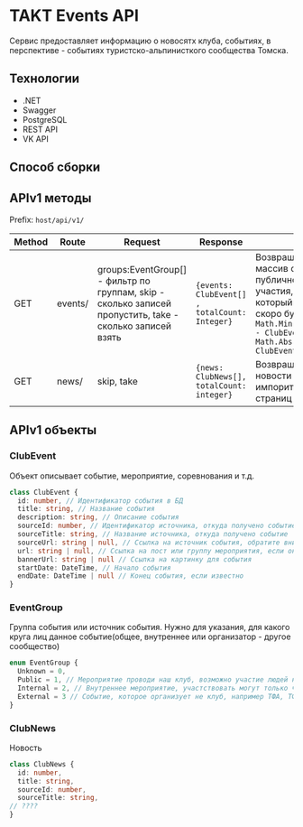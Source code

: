 # TAKT Events API

Сервис предоставляет информацию о новосятх клуба, событиях, в перспективе - событиях туристско-альпинисткого сообщества Томска. 

## Технологии

* .NET
* Swagger
* PostgreSQL
* REST API
* VK API

## Способ сборки

## APIv1 методы
Prefix: `host/api/v1/`

| Method | Route | Request | Response | Notes |
|--------|-------|---------|----------|-------|
| GET  | events/ | groups:EventGroup[] - фильтр по группам, skip - сколько записей пропустить, take - сколько записей взять | `{events: ClubEvent[] , totalCount: Integer}` | Возвращает отсортированный массив событий открытых для публичного посещения/участия, сначала идут события который были недавно или скоро будут `Math.Min(Math.Abs(DateTime.Now - ClubEvent.startDate), Math.Abs(DateTime.Now - ClubEvent.endDate)` |
|GET | news/ | skip, take | `{news: ClubNews[], totalCount: integer}` | Возвращает актуальные новости клуба, импоритированные со страниц в VK |

## APIv1 объекты

### ClubEvent

Объект описывает событие, мероприятие, соревнования и т.д.
```ts
class ClubEvent {
  id: number, // Идентификатор события в БД
  title: string, // Название события
  description: string, // Описание события
  sourceId: number, // Идентификатор источника, откуда получено событие
  sourceTitle: string, // Название источника, откуда получено событие
  sourceUrl: string | null, // Ссылка на источник события, обратите внимание, это не ссылка на пост или группу события, а ссылка на организаторов
  url: string | null, // Ссылка на пост или группу мероприятия, если она есть
  bannerUrl: string | null // Ссылка на картинку для события
  startDate: DateTime, // Начало события
  endDate: DateTime | null // Конец события, если известно
}
```

### EventGroup

Группа события или источник события. Нужно для указания, для какого круга лиц данное событие(общее, внутреннее или организатор - другое сообщество)

```ts
enum EventGroup {
  Unknown = 0,
  Public = 1, // Мероприятие проводи наш клуб, возможно участие людей не из клуба
  Internal = 2, // Внутреннее мероприятие, участствовать могут только члены клуба, или другие люди по согласованию
  External = 3 // Событие, которое организует не клуб, например ТФА, ТФСТ, ФАиС ТО и т.д.
}
```

### ClubNews

Новость

```ts
class ClubNews {
  id: number,
  title: string,
  sourceId: number,
  sourceTitle: string,
// ????
}
```
